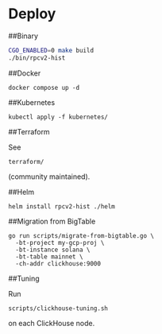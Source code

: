 # Deploy

##Binary
```bash
CGO_ENABLED=0 make build
./bin/rpcv2-hist
```

##Docker
```
docker compose up -d
```

##Kubernetes
```
kubectl apply -f kubernetes/
```

##Terraform

See
```
terraform/
```

(community maintained).

##Helm
```
helm install rpcv2-hist ./helm
```


##Migration from BigTable
```
go run scripts/migrate-from-bigtable.go \
  -bt-project my-gcp-proj \
  -bt-instance solana \
  -bt-table mainnet \
  -ch-addr clickhouse:9000
```

##Tuning

Run
```
scripts/clickhouse-tuning.sh
```

on each ClickHouse node.